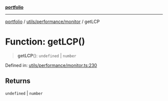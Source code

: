 [**portfolio**](../../../../README.md)

***

[portfolio](../../../../modules.md) / [utils/performance/monitor](../README.md) / getLCP

# Function: getLCP()

> **getLCP**(): `undefined` \| `number`

Defined in: [utils/performance/monitor.ts:230](https://github.com/tnorlund/Portfolio/blob/a530f53528bd0259adbe17a071894e21dee392f0/portfolio/utils/performance/monitor.ts#L230)

## Returns

`undefined` \| `number`
